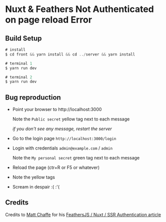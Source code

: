 # Nuxt & Feathers Not Authenticated on page reload Error

## Build Setup

```javascript
# install
$ cd front && yarn install && cd ../server && yarn install

# terminal 1
$ yarn run dev

# terminal 2
$ yarn run dev
```

## Bug reproduction

- Point your browser to http://localhost:3000

  Note the `Public secret` yellow tag next to each message

  _if you don't see any message, restart the server_

- Go to the login page `http://localhost:3000/login`
- Login with credentials `admin@example.com` / `admin`

  Note the `My personal secret` green tag next to each message

- Reload the page (ctr+R or F5 or whatever)
- Note the yellow tags
- Scream in despair :( :'(

## Credits

Credits to [Matt Chaffe](https://medium.com/@mattchewone) for his [FeathersJS / Nuxt / SSR Authentication article](https://medium.com/@mattchewone/feathersjs-nuxt-ssr-authentication-75e97b6ce125)
